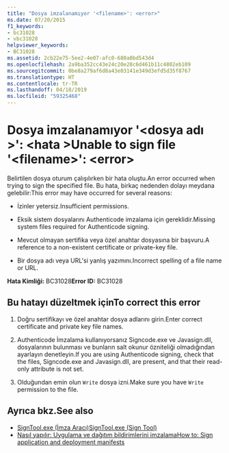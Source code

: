```yaml
---
title: "Dosya imzalanamıyor '<filename>': <error>"
ms.date: 07/20/2015
f1_keywords:
- bc31028
- vbc31028
helpviewer_keywords:
- BC31028
ms.assetid: 2cb22e75-5ee2-4e07-afc0-680a0bd543d4
ms.openlocfilehash: 2a9ba352cc43e24c20e28c6d461b11c4802eb109
ms.sourcegitcommit: 0be8a279af6d8a43e03141e349d3efd5d35f8767
ms.translationtype: HT
ms.contentlocale: tr-TR
ms.lasthandoff: 04/18/2019
ms.locfileid: "59325468"
---
```

# <a name="unable-to-sign-file-filename-error"></a><span data-ttu-id="4ede3-102">Dosya imzalanamıyor '\<dosya adı >': \<hata ></span><span class="sxs-lookup"><span data-stu-id="4ede3-102">Unable to sign file '\<filename>': \<error></span></span>
<span data-ttu-id="4ede3-103">Belirtilen dosya oturum çalışılırken bir hata oluştu.</span><span class="sxs-lookup"><span data-stu-id="4ede3-103">An error occurred when trying to sign the specified file.</span></span> <span data-ttu-id="4ede3-104">Bu hata, birkaç nedenden dolayı meydana gelebilir:</span><span class="sxs-lookup"><span data-stu-id="4ede3-104">This error may have occurred for several reasons:</span></span>  
  
-   <span data-ttu-id="4ede3-105">İzinler yetersiz.</span><span class="sxs-lookup"><span data-stu-id="4ede3-105">Insufficient permissions.</span></span>  
  
-   <span data-ttu-id="4ede3-106">Eksik sistem dosyalarını Authenticode imzalama için gereklidir.</span><span class="sxs-lookup"><span data-stu-id="4ede3-106">Missing system files required for Authenticode signing.</span></span>  
  
-   <span data-ttu-id="4ede3-107">Mevcut olmayan sertifika veya özel anahtar dosyasına bir başvuru.</span><span class="sxs-lookup"><span data-stu-id="4ede3-107">A reference to a non-existent certificate or private-key file.</span></span>  
  
-   <span data-ttu-id="4ede3-108">Bir dosya adı veya URL'si yanlış yazımını.</span><span class="sxs-lookup"><span data-stu-id="4ede3-108">Incorrect spelling of a file name or URL.</span></span>  
  
 <span data-ttu-id="4ede3-109">**Hata Kimliği:** BC31028</span><span class="sxs-lookup"><span data-stu-id="4ede3-109">**Error ID:** BC31028</span></span>  
  
## <a name="to-correct-this-error"></a><span data-ttu-id="4ede3-110">Bu hatayı düzeltmek için</span><span class="sxs-lookup"><span data-stu-id="4ede3-110">To correct this error</span></span>  
  
1. <span data-ttu-id="4ede3-111">Doğru sertifikayı ve özel anahtar dosya adlarını girin.</span><span class="sxs-lookup"><span data-stu-id="4ede3-111">Enter correct certificate and private key file names.</span></span>  
  
2. <span data-ttu-id="4ede3-112">Authenticode İmzalama kullanıyorsanız Signcode.exe ve Javasign.dll, dosyalarının bulunması ve bunların salt okunur özniteliği olmadığından ayarlayın denetleyin.</span><span class="sxs-lookup"><span data-stu-id="4ede3-112">If you are using Authenticode signing, check that the files, Signcode.exe and Javasign.dll, are present, and that their read-only attribute is not set.</span></span>  
  
3. <span data-ttu-id="4ede3-113">Olduğundan emin olun `Write` dosya izni.</span><span class="sxs-lookup"><span data-stu-id="4ede3-113">Make sure you have `Write` permission to the file.</span></span>  
  
## <a name="see-also"></a><span data-ttu-id="4ede3-114">Ayrıca bkz.</span><span class="sxs-lookup"><span data-stu-id="4ede3-114">See also</span></span>

- [<span data-ttu-id="4ede3-115">SignTool.exe (İmza Aracı)</span><span class="sxs-lookup"><span data-stu-id="4ede3-115">SignTool.exe (Sign Tool)</span></span>](../../framework/tools/signtool-exe.md)
- [<span data-ttu-id="4ede3-116">Nasıl yapılır: Uygulama ve dağıtım bildirimlerini imzalama</span><span class="sxs-lookup"><span data-stu-id="4ede3-116">How to: Sign application and deployment manifests</span></span>](/visualstudio/ide/how-to-sign-application-and-deployment-manifests)
